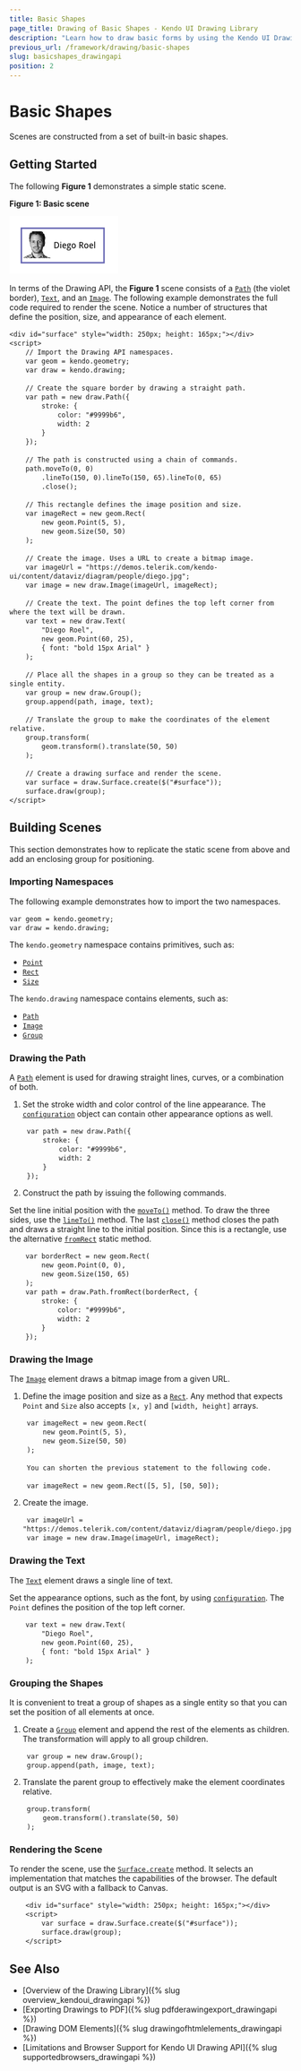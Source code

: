 ```yaml
---
title: Basic Shapes
page_title: Drawing of Basic Shapes - Kendo UI Drawing Library
description: "Learn how to draw basic forms by using the Kendo UI Drawing API."
previous_url: /framework/drawing/basic-shapes
slug: basicshapes_drawingapi
position: 2
---
```


# Basic Shapes

Scenes are constructed from a set of built-in basic shapes.

## Getting Started

The following **Figure 1** demonstrates a simple static scene.

**Figure 1: Basic scene**

![Kendo UI for jQuery Basic Scene](../images/basic-scene.png)

In terms of the Drawing API, the **Figure 1** scene consists of a [`Path`](/api/javascript/drawing/path) (the violet border), [`Text`](/api/javascript/drawing/text), and an [`Image`](/api/javascript/drawing/image). The following example demonstrates the full code required to render the scene. Notice a number of structures that define the position, size, and appearance of each element.

    <div id="surface" style="width: 250px; height: 165px;"></div>
    <script>
        // Import the Drawing API namespaces.
        var geom = kendo.geometry;
        var draw = kendo.drawing;

        // Create the square border by drawing a straight path.
        var path = new draw.Path({
            stroke: {
                color: "#9999b6",
                width: 2
            }
        });

        // The path is constructed using a chain of commands.
        path.moveTo(0, 0)
            .lineTo(150, 0).lineTo(150, 65).lineTo(0, 65)
            .close();

        // This rectangle defines the image position and size.
        var imageRect = new geom.Rect(
            new geom.Point(5, 5),
            new geom.Size(50, 50)
        );

        // Create the image. Uses a URL to create a bitmap image.
        var imageUrl = "https://demos.telerik.com/kendo-ui/content/dataviz/diagram/people/diego.jpg";
        var image = new draw.Image(imageUrl, imageRect);

        // Create the text. The point defines the top left corner from where the text will be drawn.
        var text = new draw.Text(
            "Diego Roel",
            new geom.Point(60, 25),
            { font: "bold 15px Arial" }
        );

        // Place all the shapes in a group so they can be treated as a single entity.
        var group = new draw.Group();
        group.append(path, image, text);

        // Translate the group to make the coordinates of the element relative.
        group.transform(
            geom.transform().translate(50, 50)
        );

        // Create a drawing surface and render the scene.
        var surface = draw.Surface.create($("#surface"));
        surface.draw(group);
    </script>

## Building Scenes

This section demonstrates how to replicate the static scene from above and add an enclosing group for positioning.

### Importing Namespaces

The following example demonstrates how to import the two namespaces.

    var geom = kendo.geometry;
    var draw = kendo.drawing;

The `kendo.geometry` namespace contains primitives, such as:
* [`Point`](/api/javascript/geometry/point)
* [`Rect`](/api/javascript/geometry/rect)
* [`Size`](/api/javascript/geometry/size)

The `kendo.drawing` namespace contains elements, such as:
* [`Path`](/api/javascript/dataviz/drawing/path)
* [`Image`](/api/javascript/dataviz/drawing/image)
* [`Group`](/api/javascript/dataviz/drawing/group)

### Drawing the Path

A [`Path`](/api/javascript/drawing/path) element is used for drawing straight lines, curves, or a combination of both.

1. Set the stroke width and color control of the line appearance. The [`configuration`](/api/javascript/drawing/path#configuration) object can contain other appearance options as well.

        var path = new draw.Path({
            stroke: {
                color: "#9999b6",
                width: 2
            }
        });

1. Construct the path by issuing the following commands.

  Set the line initial position with the [`moveTo()`](/api/javascript/drawing/path/methods/moveto) method. To draw the three sides, use the [`lineTo()`](/api/javascript/drawing/path/methods/lineto) method. The last [`close()`](/api/javascript/drawing/path/methods/close) method closes the path and draws a straight line to the initial position. Since this is a rectangle, use the alternative [`fromRect`](/api/javascript/drawing/path#fromrect) static method.

        var borderRect = new geom.Rect(
            new geom.Point(0, 0),
            new geom.Size(150, 65)
        );
        var path = draw.Path.fromRect(borderRect, {
            stroke: {
                color: "#9999b6",
                width: 2
            }
        });

### Drawing the Image

The [`Image`](/api/javascript/drawing/image) element draws a bitmap image from a given URL.

1. Define the image position and size as a [`Rect`](/api/javascript/geometry/rect). Any method that expects `Point` and `Size` also accepts `[x, y]` and `[width, height]` arrays.

        var imageRect = new geom.Rect(
            new geom.Point(5, 5),
            new geom.Size(50, 50)
        );

        You can shorten the previous statement to the following code.

        var imageRect = new geom.Rect([5, 5], [50, 50]);

1. Create the image.

        var imageUrl = "https://demos.telerik.com/content/dataviz/diagram/people/diego.jpg";
        var image = new draw.Image(imageUrl, imageRect);

### Drawing the Text

The [`Text`](/api/javascript/drawing/text) element draws a single line of text.

Set the appearance options, such as the font, by using [`configuration`](/api/javascript/drawing/text#configuration). The `Point` defines the position of the top left corner.

        var text = new draw.Text(
            "Diego Roel",
            new geom.Point(60, 25),
            { font: "bold 15px Arial" }
        );

### Grouping the Shapes

It is convenient to treat a group of shapes as a single entity so that you can set the position of all elements at once.

1. Create a [`Group`](/api/javascript/drawing/group) element and append the rest of the elements as children. The transformation will apply to all group children.

        var group = new draw.Group();
        group.append(path, image, text);

1. Translate the parent group to effectively make the element coordinates relative.

        group.transform(
            geom.transform().translate(50, 50)
        );

### Rendering the Scene

To render the scene, use the [`Surface.create`](/api/javascript/drawing/surface#create) method. It selects an implementation that matches the capabilities of the browser. The default output is an SVG with a fallback to Canvas.

        <div id="surface" style="width: 250px; height: 165px;"></div>
        <script>
            var surface = draw.Surface.create($("#surface"));
            surface.draw(group);
        </script>

## See Also

* [Overview of the Drawing Library]({% slug overview_kendoui_drawingapi %})
* [Exporting Drawings to PDF]({% slug pdfderawingexport_drawingapi %})
* [Drawing DOM Elements]({% slug drawingofhtmlelements_drawingapi %})
* [Limitations and Browser Support for Kendo UI Drawing API]({% slug supportedbrowsers_drawingapi %})
